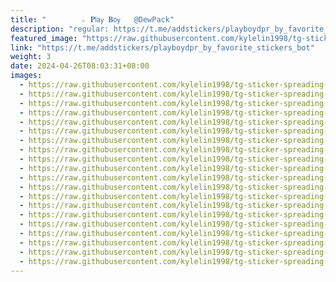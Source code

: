 ```yaml
---
title: "‌        𝁘 𝐏𝗅𝖺𝗒 𝐁𝗈𝗒   @DewPack"
description: "regular: https://t.me/addstickers/playboydpr_by_favorite_stickers_bot"
featured_image: "https://raw.githubusercontent.com/kylelin1998/tg-sticker-spreading-worldwide-images/main/img/d6e73cb4-480d-42dc-9d92-b5b008535967.jpg"
link: "https://t.me/addstickers/playboydpr_by_favorite_stickers_bot"
weight: 3
date: 2024-04-26T08:03:31+08:00
images:
  - https://raw.githubusercontent.com/kylelin1998/tg-sticker-spreading-worldwide-images/main/img/d6e73cb4-480d-42dc-9d92-b5b008535967.jpg
  - https://raw.githubusercontent.com/kylelin1998/tg-sticker-spreading-worldwide-images/main/img/941a892d-3cfb-4f0a-9950-8e885748bb14.jpg
  - https://raw.githubusercontent.com/kylelin1998/tg-sticker-spreading-worldwide-images/main/img/1677cd79-0827-4da8-aa18-35e0c8463acb.jpg
  - https://raw.githubusercontent.com/kylelin1998/tg-sticker-spreading-worldwide-images/main/img/5cd6fba5-d33e-4123-9b95-ecb2ba8742d5.jpg
  - https://raw.githubusercontent.com/kylelin1998/tg-sticker-spreading-worldwide-images/main/img/99be3af5-d4d0-41f5-ba42-9bf82fa48a24.jpg
  - https://raw.githubusercontent.com/kylelin1998/tg-sticker-spreading-worldwide-images/main/img/4cf7b12c-adde-4c45-a7f3-2008cd0d1964.jpg
  - https://raw.githubusercontent.com/kylelin1998/tg-sticker-spreading-worldwide-images/main/img/7e5b263d-9d95-43f3-b911-5ed38611d617.jpg
  - https://raw.githubusercontent.com/kylelin1998/tg-sticker-spreading-worldwide-images/main/img/17521182-ccab-4d42-af04-cadfe92ef946.jpg
  - https://raw.githubusercontent.com/kylelin1998/tg-sticker-spreading-worldwide-images/main/img/54833e30-07fa-4d1e-a9a5-3e15b684bb6a.jpg
  - https://raw.githubusercontent.com/kylelin1998/tg-sticker-spreading-worldwide-images/main/img/78674ff4-67cb-47f5-a03e-e11d845148c5.jpg
  - https://raw.githubusercontent.com/kylelin1998/tg-sticker-spreading-worldwide-images/main/img/8c83808a-40cf-40b2-bee2-1ba2ef5f5cbf.jpg
  - https://raw.githubusercontent.com/kylelin1998/tg-sticker-spreading-worldwide-images/main/img/b16eb2ff-3b76-4f59-b1de-9f513cdee68f.jpg
  - https://raw.githubusercontent.com/kylelin1998/tg-sticker-spreading-worldwide-images/main/img/1013f48d-6dfd-4b4f-81ea-4ec2d7fd4494.jpg
  - https://raw.githubusercontent.com/kylelin1998/tg-sticker-spreading-worldwide-images/main/img/2910272c-e07a-45fa-afbc-7d03c813433d.jpg
  - https://raw.githubusercontent.com/kylelin1998/tg-sticker-spreading-worldwide-images/main/img/672c19d7-8bc4-42fb-9032-16b5b499244e.jpg
  - https://raw.githubusercontent.com/kylelin1998/tg-sticker-spreading-worldwide-images/main/img/c403de80-d622-41ae-ace1-2e8049d34dda.jpg
  - https://raw.githubusercontent.com/kylelin1998/tg-sticker-spreading-worldwide-images/main/img/0ffc7091-f7b6-452e-aa2a-282dc6577387.jpg
  - https://raw.githubusercontent.com/kylelin1998/tg-sticker-spreading-worldwide-images/main/img/044280cb-136a-4e59-869c-df8c27fbe86c.jpg
  - https://raw.githubusercontent.com/kylelin1998/tg-sticker-spreading-worldwide-images/main/img/8717369f-67e1-4a61-ad64-e93f8317d201.jpg
  - https://raw.githubusercontent.com/kylelin1998/tg-sticker-spreading-worldwide-images/main/img/9b3f582c-6ea8-4cf0-a5bd-baa27eb58d17.jpg
---
```

